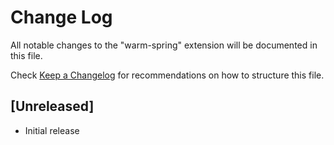 # Change Log

All notable changes to the "warm-spring" extension will be documented in this file.

Check [Keep a Changelog](http://keepachangelog.com/) for recommendations on how to structure this file.

## [Unreleased]

- Initial release
